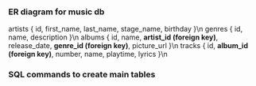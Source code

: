 ### ER diagram for music db

artists { id, first_name, last_name, stage_name, birthday }\n
genres { id, name, description }\n
albums { id, name, **artist_id (foreign key)**, release_date, **genre_id (foreign key)**, picture_url }\n
tracks { id, **album_id (foreign key)**, number, name, playtime, lyrics }\n

### SQL commands to create main tables


